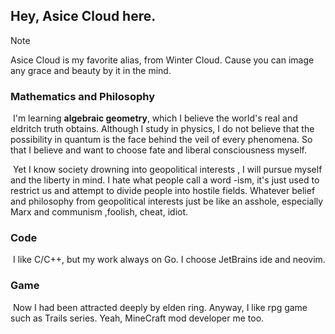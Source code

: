 ## Hey, Asice Cloud here.

> [!NOTE]
>
> Asice Cloud is my favorite alias, from Winter Cloud. Cause you can image any grace and beauty by it in the mind. 



### Mathematics and Philosophy

​	I'm learning **algebraic geometry**, which I believe the world's real and eldritch truth obtains. Although I study in physics, I do not believe that the possibility in quantum is the face behind the veil of every phenomena. So that I believe and want to choose fate and liberal consciousness myself.

​	Yet I know society drowning into geopolitical interests , I will pursue myself and the liberty in mind. I hate what people call a word -ism, it's just used to restrict us and attempt to divide people into  hostile fields. Whatever belief and philosophy from geopolitical interests just be like an asshole, especially Marx and communism ,foolish, cheat, idiot. 

### Code

​	I like C/C++, but my work always on Go. I choose JetBrains ide and neovim.

### Game

​	Now I had been attracted deeply by elden ring. Anyway, I like rpg game such as Trails series. Yeah, MineCraft mod developer me too.
